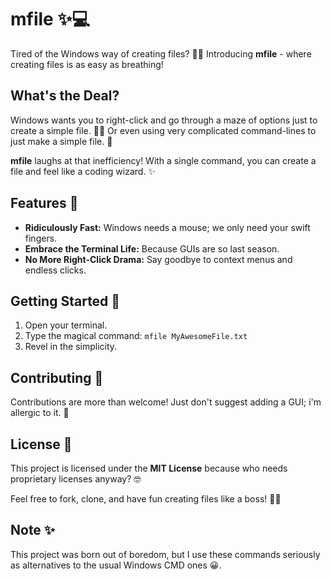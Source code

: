 # mfile ✨💻

Tired of the Windows way of creating files? 🥱💤 Introducing **mfile** - where creating files is as easy as breathing!

## What's the Deal?

Windows wants you to right-click and go through a maze of options just to create a simple file. 🤷‍♂️
Or even using very complicated command-lines to just make a simple file. 🥸

**mfile** laughs at that inefficiency! With a single command, you can create a file and feel like a coding wizard. ✨

## Features 🚀

- **Ridiculously Fast:** Windows needs a mouse; we only need your swift fingers.
- **Embrace the Terminal Life:** Because GUIs are so last season.
- **No More Right-Click Drama:** Say goodbye to context menus and endless clicks.

## Getting Started 🏁

1. Open your terminal.
2. Type the magical command: `mfile MyAwesomeFile.txt`
3. Revel in the simplicity.

## Contributing 🤝

Contributions are more than welcome! Just don't suggest adding a GUI; i'm allergic to it. 🤢

## License 📜

This project is licensed under the **MIT License** because who needs proprietary licenses anyway? 🤓

Feel free to fork, clone, and have fun creating files like a boss! 💼✨

## Note ✨

This project was born out of boredom, but I use these commands seriously as alternatives to the usual Windows CMD ones 😀.

